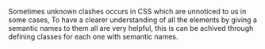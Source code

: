 Sometimes unknown clashes occurs in CSS which are unnoticed to us in some cases, To have a clearer understanding of all the elements by giving a semantic names to them all are very helpful, this is can be achived through defining classes for each one with semantic names. 